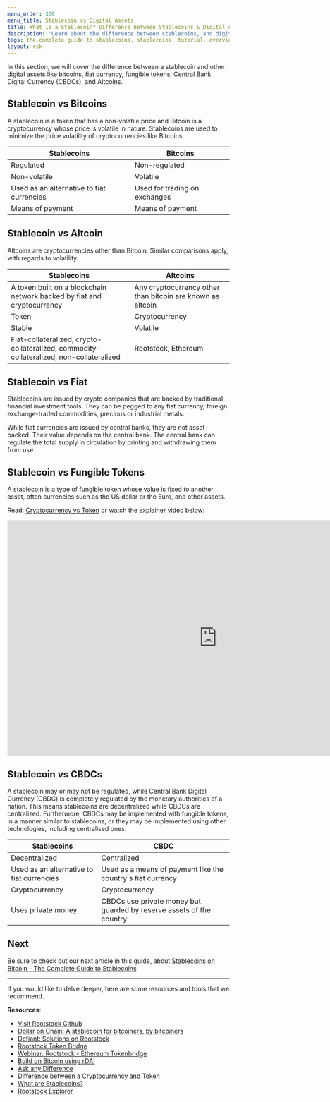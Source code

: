 ```yaml
---
menu_order: 300
menu_title: Stablecoin vs Digital Assets
title: What is a Stablecoin? Difference between Stablecoins & Digital Assets
description: "Learn about the difference between stablecoins, and digital assets like bitcoins, altcoins, cbdcs, and fungible tokens"
tags: the-complete-guide-to-stablecoins, stablecoins, tutorial, overview, guides, tokens, defiant, tokenbridge, cross-chain, bridge, web3, bitcoin, rsk, peer-to-peer, blockchain
layout: rsk
---
```


In this section, we will cover the difference between a stablecoin and other digital assets like bitcoins, fiat currency, fungible tokens, Central Bank Digital Currency (CBDCs), and Altcoins.

## Stablecoin vs Bitcoins

A stablecoin is a token that has a non-volatile price and Bitcoin is a cryptocurrency whose price is volatile in nature. Stablecoins are used  to minimize the price volatility of cryptocurrencies like Bitcoins.

<table>
<thead>
  <tr>
    <th>Stablecoins</th>
    <th>Bitcoins</th>
  </tr>
</thead>
<tbody>
  <tr>
    <td>Regulated</td>
    <td>Non-regulated</td>
  </tr>
  <tr>
    <td>Non-volatile</td>
    <td>Volatile</td>
  </tr>
  <tr>
    <td>Used as an alternative to fiat currencies</td>
    <td>Used for trading on exchanges</td>
  </tr>
  <tr>
    <td>Means of payment</td>
    <td>Means of payment</td>
  </tr>
</tbody>
</table>

## Stablecoin vs Altcoin

Altcoins are cryptocurrencies other than Bitcoin. Similar comparisons apply, with regards to volatility.

<table>
<thead>
  <tr>
    <th>Stablecoins</th>
    <th>Altcoins</th>
  </tr>
</thead>
<tbody>
  <tr>
    <td>A token built on a blockchain network backed by fiat and cryptocurrency</td>
    <td>Any cryptocurrency other than bitcoin are known as altcoin</td>
  </tr>
  <tr>
    <td>Token</td>
    <td>Cryptocurrency</td>
  </tr>
  <tr>
    <td>Stable</td>
    <td>Volatile</td>
  </tr>
  <tr>
    <td>Fiat-collateralized, crypto-collateralized, commodity-collateralized, non-collateralized</td>
    <td>Rootstock, Ethereum</td>
  </tr>
</tbody>
</table>

## Stablecoin vs Fiat

Stablecoins are issued by crypto companies that are backed by traditional financial investment tools. They can be pegged to any fiat currency, foreign exchange-traded commodities, precious or industrial metals.

While fiat currencies are issued by central banks, they are not asset-backed. Their value depends on the central bank. The central bank can regulate the total supply in circulation by printing and withdrawing them from use.

## Stablecoin vs Fungible Tokens

A stablecoin is a type of fungible token whose value is fixed to another asset, often currencies such as the US dollar or the Euro, and other assets.

Read: [Cryptocurrency vs Token](https://developers.rsk.co/kb/get-crypto-on-rsk/cryptocurrency-vs-token/) or watch the explainer video below:

<div class="video-container">
  <iframe width="949" height="534" src="https://youtube.com/embed/GWoNxoaIsbQ"   frameborder="0" allow="accelerometer; autoplay; encrypted-media; gyroscope; picture-in-picture" allowfullscreen></iframe>
</div>

## Stablecoin vs CBDCs

A stablecoin may or may not be regulated, while Central Bank Digital Currency (CBDC) is completely regulated by the monetary authorities of a nation. This means stablecoins are decentralized while CBDCs are centralized. Furthermore, CBDCs may be implemented with fungible tokens, in a manner similar to stablecoins, or they may be implemented using other technologies, including centralised ones.

<table>
<thead>
  <tr>
    <th>Stablecoins</th>
    <th>CBDC</th>
  </tr>
</thead>
<tbody>
  <tr>
    <td>Decentralized</td>
    <td>Centralized</td>
  </tr>
  <tr>
    <td>Used as an alternative to fiat currencies</td>
    <td>Used as a means of payment like the country's fiat currency</td>
  </tr>
  <tr>
    <td>Cryptocurrency</td>
    <td>Cryptocurrency</td>
  </tr>
  <tr>
    <td>Uses private money</td>
    <td>CBDCs use private money but guarded by reserve assets of the country</td>
  </tr>
</tbody>
</table>

## Next

Be sure to check out our next article in this guide,
about [Stablecoins on Bitcoin - The Complete Guide to Stablecoins](/guides/stablecoin/stablecoin-on-bitcoin/)

----

If you would like to delve deeper, here are some resources and tools that we recommend.

**Resources**:

- [Visit Rootstock Github](https://github.com/rsksmart/devportal) 
- [Dollar on Chain: A stablecoin for bitcoiners, by bitcoiners](https://moneyonchain.com/blog/dollar-on-chain-chain-a-bitcoin-stablecoin-by-bitcoiners/)
- [Defiant: Solutions on Rootstock](/solutions/defiant/)
- [Rootstock Token Bridge](https://tokenbridge.rsk.co/)
- [Webinar: Rootstock - Ethereum Tokenbridge](https://youtu.be/3ZOvpLE3MvM)
- [Build on Bitcoin using rDAI](https://youtu.be/2yApyI9Zvu8)
- [Ask any Difference](https://askanydifference.com/)
- [Difference between a Cryptocurrency and Token](/guides/get-crypto-on-rsk/cryptocurrency-vs-token/)
- [What are Stablecoins?](https://youtu.be/JHzyQS1rc_s)
- [Rootstock Explorer](https://explorer.rsk.co/)